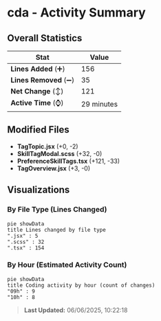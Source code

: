 # cda - Activity Summary 

## Overall Statistics

| Stat                   | Value                                                             |
| ---------------------- | ----------------------------------------------------------------- |
| **Lines Added** (➕)   | 156                                          |
| **Lines Removed** (➖) | 35                                        |
| **Net Change** (↕)    | 121                |
| **Active Time** (⌚)   | 29 minutes |


## Modified Files
- **TagTopic.jsx** (+0, -2)
- **SkillTagModal.scss** (+32, -0)
- **PreferenceSkillTags.tsx** (+121, -33)
- **TagOverview.jsx** (+3, -0)

## Visualizations

### By File Type (Lines Changed)

```mermaid
pie showData
title Lines changed by file type
".jsx" : 5
".scss" : 32
".tsx" : 154
```

### By Hour (Estimated Activity Count)

```mermaid
pie showData
title Coding activity by hour (count of changes)
"09h" : 9
"10h" : 8
```


> **Last Updated:** 06/06/2025, 10:22:18